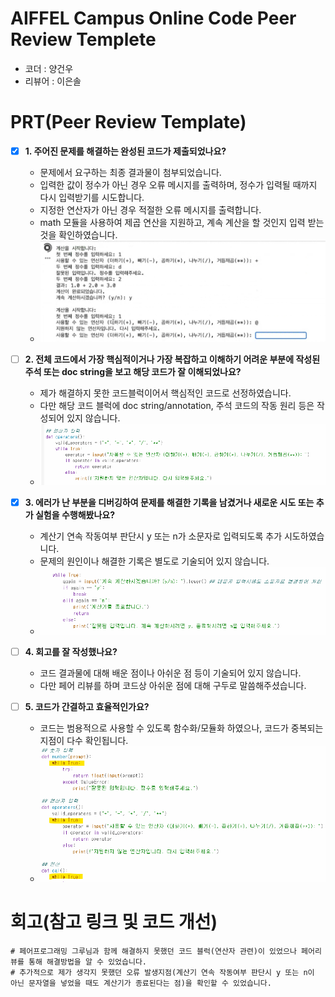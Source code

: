 # AIFFEL Campus Online Code Peer Review Templete
- 코더 : 양건우
- 리뷰어 : 이은솔


# PRT(Peer Review Template)
- [x]  **1. 주어진 문제를 해결하는 완성된 코드가 제출되었나요?**
    - 문제에서 요구하는 최종 결과물이 첨부되었습니다.
    - 입력한 값이 정수가 아닌 경우 오류 메시지를 출력하며, 정수가 입력될 때까지 다시 입력받기를 시도합니다.
    - 지정한 연산자가 아닌 경우 적절한 오류 메시지를 출력합니다.
    - math 모듈을 사용하여 제곱 연산을 지원하고, 계속 계산을 할 것인지 입력 받는 것을 확인하였습니다.
    - ![PRT1](./241210-PRT1.png)
    
- [ ]  **2. 전체 코드에서 가장 핵심적이거나 가장 복잡하고 이해하기 어려운 부분에 작성된 
주석 또는 doc string을 보고 해당 코드가 잘 이해되었나요?**
    - 제가 해결하지 못한 코드블럭이어서 핵심적인 코드로 선정하였습니다.
    - 다만 해당 코드 블럭에 doc string/annotation, 주석 코드의 작동 원리 등은 작성되어 있지 않습니다.
    - ![PRT2](./241210-PRT2.png)
        
- [x]  **3. 에러가 난 부분을 디버깅하여 문제를 해결한 기록을 남겼거나
새로운 시도 또는 추가 실험을 수행해봤나요?**
    - 계산기 연속 작동여부 판단시 y 또는 n가 소문자로 입력되도록 추가 시도하였습니다.
    - 문제의 원인이나 해결한 기록은 별도로 기술되어 있지 않습니다.
    - ![PRT3](./241210-PRT3.png)
        
- [ ]  **4. 회고를 잘 작성했나요?**
    - 코드 결과물에 대해 배운 점이나 아쉬운 점 등이 기술되어 있지 않습니다.
    - 다만 페어 리뷰를 하며 코드상 아쉬운 점에 대해 구두로 말씀해주셨습니다.
        
- [ ]  **5. 코드가 간결하고 효율적인가요?**
    - 코드는 범용적으로 사용할 수 있도록 함수화/모듈화 하였으나, 코드가 중복되는 지점이 다수 확인됩니다.
    - ![PRT5](./241210-PRT5.png)


# 회고(참고 링크 및 코드 개선)
```
# 페어프로그래밍 그루님과 함께 해결하지 못했던 코드 블럭(연산자 관련)이 있었으나 페어리뷰를 통해 해결방법을 알 수 있었습니다. 
# 추가적으로 제가 생각지 못했던 오류 발생지점(계산기 연속 작동여부 판단시 y 또는 n이 아닌 문자열을 넣었을 때도 계산기가 종료된다는 점)을 확인할 수 있었습니다.

```